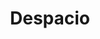 ---
layout: "post"
title: "Despacio"
page_id: 1
permalink: "/despacio-1/"
image-left: "ALYSSIALOU_01.jpg"
image-left-size: contain
image-center-caption: “Veinte A&ntilde;os de Despacio”, in collaboration with Åbäke, published by Dent-de-Leone
image-right: "ALYSSIALOU_02.jpg"
image-right-size: 70%
---